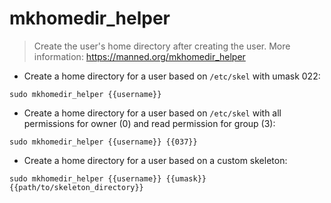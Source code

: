# mkhomedir_helper

> Create the user's home directory after creating the user.
> More information: <https://manned.org/mkhomedir_helper>

- Create a home directory for a user based on `/etc/skel` with umask 022:

`sudo mkhomedir_helper {{username}}`

- Create a home directory for a user based on `/etc/skel` with all permissions for owner (0) and read permission for group (3):

`sudo mkhomedir_helper {{username}} {{037}}`

- Create a home directory for a user based on a custom skeleton:

`sudo mkhomedir_helper {{username}} {{umask}} {{path/to/skeleton_directory}}`
